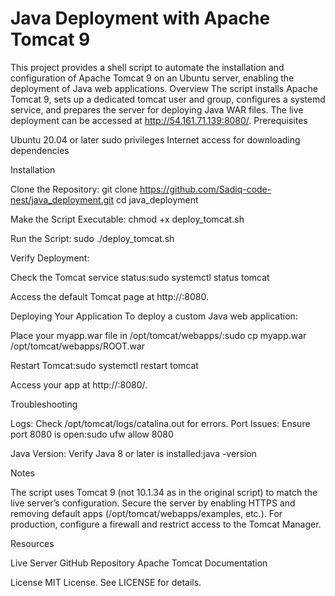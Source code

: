 # Java Deployment with Apache Tomcat 9
 
This project provides a shell script to automate the installation and configuration of Apache Tomcat 9 on an Ubuntu server, enabling the deployment of Java web applications.
Overview
The script installs Apache Tomcat 9, sets up a dedicated tomcat user and group, configures a systemd service, and prepares the server for deploying Java WAR files. The live deployment can be accessed at http://54.161.71.139:8080/.
Prerequisites

Ubuntu 20.04 or later
sudo privileges
Internet access for downloading dependencies

Installation

Clone the Repository:
git clone https://github.com/Sadiq-code-nest/java_deployment.git
cd java_deployment


Make the Script Executable:
chmod +x deploy_tomcat.sh


Run the Script:
sudo ./deploy_tomcat.sh


Verify Deployment:

Check the Tomcat service status:sudo systemctl status tomcat


Access the default Tomcat page at http://<your-server-ip>:8080.



Deploying Your Application
To deploy a custom Java web application:

Place your myapp.war file in /opt/tomcat/webapps/:sudo cp myapp.war /opt/tomcat/webapps/ROOT.war


Restart Tomcat:sudo systemctl restart tomcat


Access your app at http://<your-server-ip>:8080/.

Troubleshooting

Logs: Check /opt/tomcat/logs/catalina.out for errors.
Port Issues: Ensure port 8080 is open:sudo ufw allow 8080


Java Version: Verify Java 8 or later is installed:java -version



Notes

The script uses Tomcat 9 (not 10.1.34 as in the original script) to match the live server’s configuration.
Secure the server by enabling HTTPS and removing default apps (/opt/tomcat/webapps/examples, etc.).
For production, configure a firewall and restrict access to the Tomcat Manager.

Resources

Live Server
GitHub Repository
Apache Tomcat Documentation

License
MIT License. See LICENSE for details.
